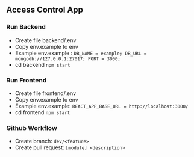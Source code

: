 ## Access Control App

### Run Backend
- Create file backend/.env
- Copy env.example to env
- Example env.example : 
 `
    DB_NAME = example;
    DB_URL = mongodb://127.0.0.1:27017;
    PORT = 3000;
  `
- cd backend `npm start`

### Run Frontend
- Create file frontend/.env
- Copy env.example to env
- Example env.example: 
`
  REACT_APP_BASE_URL = http://localhost:3000/
`
- cd frontend `npm start`

### Github Workflow
- Create branch: `dev/<feature>`
- Create pull request: `[module] <description>`
